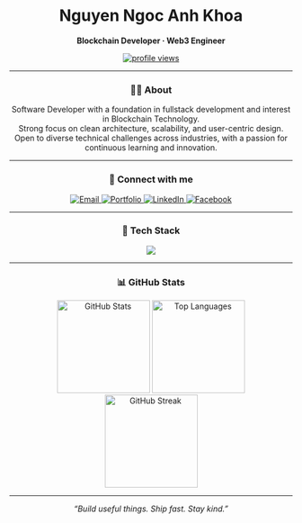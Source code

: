 <!-- ================== HEADER ================== -->
<div align="center">

  <h1>Nguyen Ngoc Anh Khoa</h1>
  <p><b>Blockchain Developer · Web3 Engineer</b></p>

  <!-- Profile views -->
  <a href="https://github.com/antonkomarev/github-profile-views-counter">
    <img src="https://komarev.com/ghpvc/?username=khoanna&label=👁%20Profile%20views&color=0b1221&style=flat-square" alt="profile views"/>
  </a>

</div>

---

<!-- ================== ABOUT ================== -->
<div align="center">
  <h3>🧑‍💻 About</h3>
  <p align="center" style="max-width: 600px;">
    Software Developer with a foundation in fullstack development and interest in Blockchain Technology.<br/>
    Strong focus on clean architecture, scalability, and user-centric design.<br/>
    Open to diverse technical challenges across industries, with a passion for continuous learning and innovation.
  </p>
</div>

---

<!-- ================== CONNECT ================== -->
<div align="center">
  <h3>🔗 Connect with me</h3>

  <a href="mailto:khoa210105@gmail.com">
    <img alt="Email" src="https://img.shields.io/badge/Gmail-khoa210105%40gmail.com-d14836?style=for-the-badge&logo=gmail&logoColor=white">
  </a>

  <a href="https://khoanguyendev.vercel.app" target="_blank">
    <img alt="Portfolio" src="https://img.shields.io/badge/Portfolio-khoanguyendev.vercel.app-0b1221?style=for-the-badge&logo=vercel&logoColor=white">
  </a>

  <a href="https://www.linkedin.com/in/khoa-nguyen-95114a287/" target="_blank">
    <img alt="LinkedIn" src="https://img.shields.io/badge/LinkedIn-Khoa%20Nguyen-0a66c2?style=for-the-badge&logo=linkedin&logoColor=white">
  </a>

  <a href="https://facebook.com/AnhKhoaS" target="_blank">
    <img alt="Facebook" src="https://img.shields.io/badge/Facebook-AnhKhoaS-1877F2?style=for-the-badge&logo=facebook&logoColor=white">
  </a>
</div>

---

<!-- ================== TECH STACK ================== -->
<div align="center">
  <h3>🧰 Tech Stack</h3>
  <img src="https://skillicons.dev/icons?i=solidity,ethereum,hardhat,foundry,ts,js,nodejs,express,react,nextjs,tailwind,postgres,mysql,mongodb,git,github&perline=8" />
</div>

---

<!-- ================== GITHUB STATS ================== -->
<div align="center">
  <h3>📊 GitHub Stats</h3>
  
  <img height="165" src="https://github-readme-stats.vercel.app/api?username=khoanna&show_icons=true&theme=tokyonight&rank_icon=github" alt="GitHub Stats" />
  <img height="165" src="https://github-readme-stats.vercel.app/api/top-langs/?username=khoanna&layout=compact&theme=tokyonight&langs_count=8" alt="Top Languages" />
  <br/>
  <img height="165" src="https://streak-stats.demolab.com?user=khoanna&theme=tokyonight" alt="GitHub Streak" />
</div>

---

<!-- ================== FOOTER ================== -->
<p align="center"><i>“Build useful things. Ship fast. Stay kind.”</i></p>
